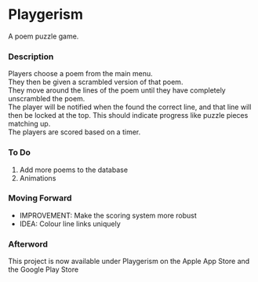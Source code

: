 # Playgerism
A poem puzzle game.

### Description
Players choose a poem from the main menu.  </br>
They then be given a scrambled version of that poem.  </br>
They move around the lines of the poem until they have completely unscrambled the poem.  </br>
The player will be notified when the found the correct line, and that line will then be locked at the top. This should indicate progress like puzzle pieces matching up.  </br>
The players are scored based on a timer.  </br>

### To Do
1. Add more poems to the database
2. Animations

### Moving Forward
- IMPROVEMENT: Make the scoring system more robust
- IDEA: Colour line links uniquely

### Afterword
This project is now available under Playgerism on the Apple App Store and the Google Play Store
